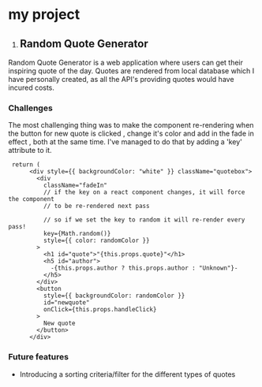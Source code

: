 # my project

1. ## Random Quote Generator

Random Quote Generator is a web application where users can get their inspiring quote of the day. Quotes are rendered from local database which I have personally created, as all the API's providing quotes would have incured costs.

### Challenges
The most challenging thing was to make the component  re-rendering when the button for new quote is  clicked , change it's color and add in the fade in effect , both at the same time. I've managed to do that by adding a 'key' attribute to it.

```
 return (
      <div style={{ backgroundColor: "white" }} className="quotebox">
        <div
          className="fadeIn"
          // if the key on a react component changes, it will force the component
          // to be re-rendered next pass

          // so if we set the key to random it will re-render every pass!
          key={Math.random()}
          style={{ color: randomColor }}
        >
          <h1 id="quote">"{this.props.quote}"</h1>
          <h5 id="author">
            -{this.props.author ? this.props.author : "Unknown"}-
          </h5>
        </div>
        <button
          style={{ backgroundColor: randomColor }}
          id="newquote"
          onClick={this.props.handleClick}
        >
          New quote
        </button>
      </div>
```
### Future features
- Introducing a sorting criteria/filter for the different types of quotes
